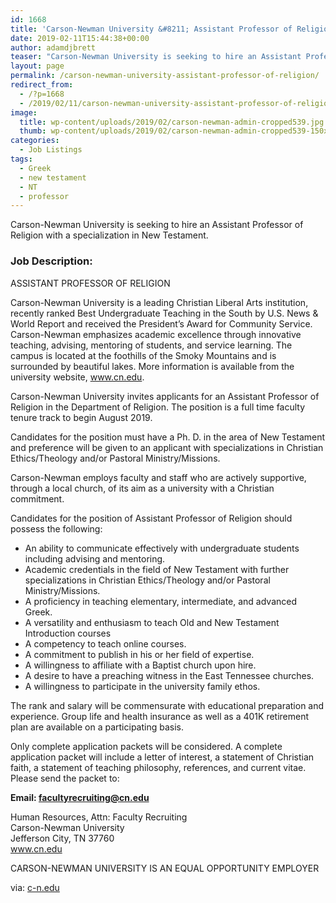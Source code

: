 ```yaml
---
id: 1668
title: 'Carson-Newman University &#8211; Assistant Professor of Religion'
date: 2019-02-11T15:44:38+00:00
author: adamdjbrett
teaser: "Carson-Newman University is seeking to hire an Assistant Professor of Religion."
layout: page
permalink: /carson-newman-university-assistant-professor-of-religion/
redirect_from:
  - /?p=1668
  - /2019/02/11/carson-newman-university-assistant-professor-of-religion/
image:
  title: wp-content/uploads/2019/02/carson-newman-admin-cropped539.jpg
  thumb: wp-content/uploads/2019/02/carson-newman-admin-cropped539-150x150.jpg
categories:
  - Job Listings
tags:
  - Greek
  - new testament
  - NT
  - professor
---
```

Carson-Newman University is seeking to hire an Assistant Professor of Religion with a specialization in New Testament.

<!--more-->

### Job Description:

ASSISTANT PROFESSOR OF RELIGION

Carson-Newman University is a leading Christian Liberal Arts institution, recently ranked Best Undergraduate Teaching in the South by U.S. News & World Report and received the President&#8217;s Award for Community Service. Carson-Newman emphasizes academic excellence through innovative teaching, advising, mentoring of students, and service learning. The campus is located at the foothills of the Smoky Mountains and is surrounded by beautiful lakes. More information is available from the university website, www.cn.edu.

Carson-Newman University invites applicants for an Assistant Professor of Religion in the Department of Religion. The position is a full time faculty tenure track to begin August 2019.

Candidates for the position must have a Ph. D. in the area of New Testament and preference will be given to an applicant with specializations in Christian Ethics/Theology and/or Pastoral Ministry/Missions.

Carson-Newman employs faculty and staff who are actively supportive, through a local church, of its aim as a university with a Christian commitment.

Candidates for the position of Assistant Professor of Religion should possess the following:

  * An ability to communicate effectively with undergraduate students including advising and mentoring.
  * Academic credentials in the field of New Testament with further specializations in Christian Ethics/Theology and/or Pastoral Ministry/Missions.
  * A proficiency in teaching elementary, intermediate, and advanced Greek.
  * A versatility and enthusiasm to teach Old and New Testament Introduction courses
  * A competency to teach online courses.
  * A commitment to publish in his or her field of expertise.
  * A willingness to affiliate with a Baptist church upon hire.
  * A desire to have a preaching witness in the East Tennessee churches.
  * A willingness to participate in the university family ethos.

The rank and salary will be commensurate with educational preparation and experience. Group life and health insurance as well as a 401K retirement plan are available on a participating basis.

Only complete application packets will be considered. A complete application packet will include a letter of interest, a statement of Christian faith, a statement of teaching philosophy, references, and current vitae. Please send the packet to:

**Email: facultyrecruiting@cn.edu**

Human Resources, Attn: Faculty Recruiting  
Carson-Newman University  
Jefferson City, TN 37760  
www.cn.edu

CARSON-NEWMAN UNIVERSITY IS AN EQUAL OPPORTUNITY EMPLOYER

via: [c-n.edu](https://www.cn.edu/administration/human-resources/employment-opportunities/assistant-professor-of-religion)

&nbsp;
